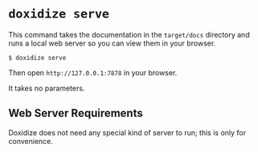 # `doxidize serve`

This command takes the documentation in the `target/docs` directory and
runs a local web server so you can view them in your browser.

```shell
$ doxidize serve
```

Then open `http://127.0.0.1:7878` in your browser.

It takes no parameters.

## Web Server Requirements

Doxidize does not need any special kind of server to run; this is only for
convenience.